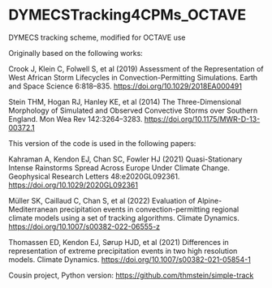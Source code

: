 # DYMECSTracking4CPMs_OCTAVE
DYMECS tracking scheme, modified for OCTAVE use

Originally based on the following works:

Crook J, Klein C, Folwell S, et al (2019) Assessment of the Representation of West African Storm Lifecycles in Convection-Permitting Simulations. Earth and Space Science 6:818–835. https://doi.org/10.1029/2018EA000491

Stein THM, Hogan RJ, Hanley KE, et al (2014) The Three-Dimensional Morphology of Simulated and Observed Convective Storms over Southern England. Mon Wea Rev 142:3264–3283. https://doi.org/10.1175/MWR-D-13-00372.1

This version of the code is used in the following papers:

Kahraman A, Kendon EJ, Chan SC, Fowler HJ (2021) Quasi-Stationary Intense Rainstorms Spread Across Europe Under Climate Change. Geophysical Research Letters 48:e2020GL092361. https://doi.org/10.1029/2020GL092361

Müller SK, Caillaud C, Chan S, et al (2022) Evaluation of Alpine-Mediterranean precipitation events in convection-permitting regional climate models using a set of tracking algorithms. Climate Dynamics. https://doi.org/10.1007/s00382-022-06555-z

Thomassen ED, Kendon EJ, Sørup HJD, et al (2021) Differences in representation of extreme precipitation events in two high resolution models. Climate Dynamics. https://doi.org/10.1007/s00382-021-05854-1

Cousin project, Python version:
https://github.com/thmstein/simple-track
